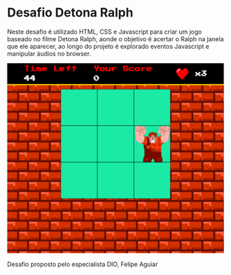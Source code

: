 # Desafio Detona Ralph

Neste desafio é utilizado HTML, CSS e Javascript para criar um jogo baseado no filme Detona Ralph, aonde o objetivo é acertar o Ralph na janela que ele aparecer, ao longo do projeto é explorado eventos Javascript e manipular áudios no browser.

![image](src/images/screenshot.png)

Desafio proposto pelo especialista DIO, Felipe Aguiar
